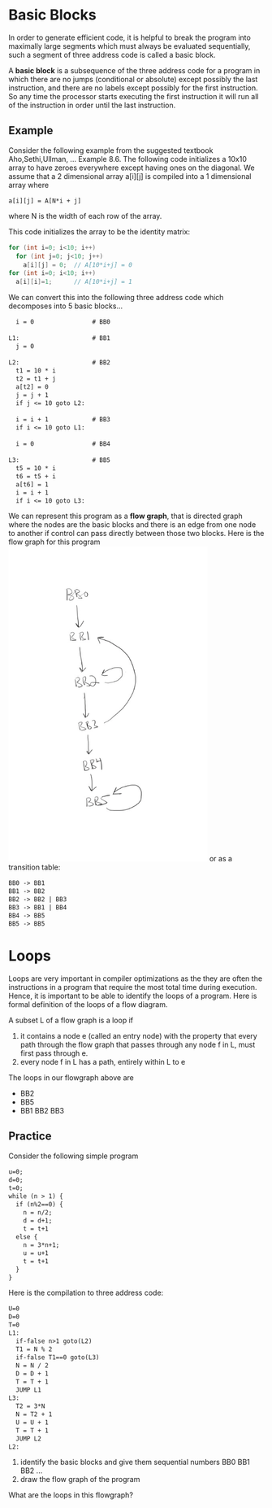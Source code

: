 # Basic Blocks
In order to generate efficient code, it is helpful to break the program into maximally large segments which must always be 
evaluated sequentially, such a segment of three address code is called a basic block. 

A **basic block** is a subsequence of the three address code for a program in which there are no jumps (conditional or absolute) except possibly
the last instruction, and there are no labels except possibly for the first instruction. So any time the processor starts executing
the first instruction it will run all of the instruction in order until the last instruction.

## Example 
Consider the following example from the suggested textbook Aho,Sethi,Ullman, ... Example 8.6.
The following code initializes a 10x10 array to have zeroes everywhere except having ones on the diagonal. We assume that a 2 dimensional array a[i][j] is compiled into a 1 dimensional array where
```
a[i][j] = A[N*i + j]
```
where N is the width of each row of the array.

This code initializes the array to be the identity matrix:
``` java
for (int i=0; i<10; i++)
  for (int j=0; j<10; j++)
    a[i][j] = 0;  // A[10*i+j] = 0
for (int i=0; i<10; i++)
  a[i][i]=1;      // A[10*i+j] = 1
```
We can convert this into the following three address code
which decomposes into 5 basic blocks...

```
  i = 0                # BB0

L1:                    # BB1
  j = 0

L2:                    # BB2
  t1 = 10 * i
  t2 = t1 + j
  a[t2] = 0
  j = j + 1
  if j <= 10 goto L2:

  i = i + 1            # BB3
  if i <= 10 goto L1:

  i = 0                # BB4

L3:                    # BB5
  t5 = 10 * i
  t6 = t5 + i
  a[t6] = 1
  i = i + 1
  if i <= 10 goto L3:  
```
We can represent this program as a **flow graph**, that is directed graph where the nodes are the basic blocks
and there is an edge from one node to another if control can pass directly between those two
blocks. Here is the flow graph for this program
![Flow Graph Example](./flowgraph.png)
or as a transition table:
```
BB0 -> BB1
BB1 -> BB2
BB2 -> BB2 | BB3
BB3 -> BB1 | BB4
BB4 -> BB5
BB5 -> BB5
```

# Loops
Loops are very important in compiler optimizations as the they are often the instructions in a program
that require the most total time during execution. Hence, it is important to be able to identify the loops
of a program. Here is formal definition of the loops of a flow diagram.

A subset L of a flow graph is a loop if 
1. it contains a node e (called an entry node) with the property that every path through the flow graph
   that passes through any node f in L, must first pass through e.
2. every node f in L has a path, entirely within L to e

The loops in our flowgraph above are
* BB2
* BB5
* BB1 BB2 BB3


## Practice
Consider the following simple program
```
u=0;
d=0;
t=0;
while (n > 1) {
  if (n%2==0) {
    n = n/2;
    d = d+1;
    t = t+1
  else {
    n = 3*n+1;
    u = u+1
    t = t+1
  }
}
```


Here is the compilation to three address code:
```
U=0
D=0
T=0
L1:
  if-false n>1 goto(L2)
  T1 = N % 2
  if-false T1==0 goto(L3)
  N = N / 2
  D = D + 1
  T = T + 1
  JUMP L1
L3:
  T2 = 3*N
  N = T2 + 1
  U = U + 1
  T = T + 1
  JUMP L2
L2:
```

1. identify the basic blocks and give them sequential numbers BB0 BB1 BB2 ...
2. draw the flow graph of the program

What are the loops in this flowgraph?
